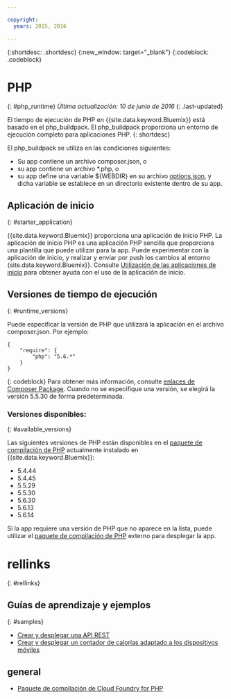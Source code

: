 ```yaml
---

copyright:
  years: 2015, 2016

---
```


{:shortdesc: .shortdesc}
{:new_window: target="_blank"}
{:codeblock: .codeblock}

# PHP
{: #php_runtime}
*Última actualización: 10 de junio de 2016*
{: .last-updated}

El tiempo de ejecución de PHP en {{site.data.keyword.Bluemix}} está basado en el php_buildpack.
El php_buildpack proporciona un entorno de ejecución completo para aplicaciones PHP.
{: shortdesc}

El php_buildpack se utiliza en las condiciones siguientes:
* Su app contiene un archivo composer.json, o
* su app contiene un archivo *.php, o
* su app define una variable ${WEBDIR} en su archivo [options.json](https://github.com/cloudfoundry/php-buildpack/blob/master/docs/config.md), y dicha variable se establece en un directorio existente dentro de su app.

## Aplicación de inicio
{: #starter_application}

{{site.data.keyword.Bluemix}} proporciona una aplicación de inicio PHP.  La aplicación de inicio PHP es una aplicación PHP sencilla que proporciona una plantilla que puede utilizar para la app. Puede experimentar con la aplicación de inicio, y realizar y enviar por push los cambios al entorno {site.data.keyword.Bluemix}}.  Consulte [Utilización de las aplicaciones de inicio](../../cfapps/starter_app_usage.html) para obtener ayuda con el uso de la aplicación de inicio.

## Versiones de tiempo de ejecución
{: #runtime_versions}

Puede especificar la versión de PHP que utilizará la aplicación en el archivo composer.json. Por ejemplo:

```
{
    "require": {
        "php": "5.6.*"
    }
}
```
{: codeblock}
Para obtener más información, consulte [enlaces de Composer Package](https://getcomposer.org/doc/04-schema.md#package-links).
Cuando no se especifique una versión, se elegirá la versión 5.5.30 de forma predeterminada.

### Versiones disponibles:
{: #available_versions}

Las siguientes versiones de PHP están disponibles en el
[paquete de compilación de PHP](https://github.com/cloudfoundry/php-buildpack/releases/tag/v4.1.5)
actualmente instalado en {{site.data.keyword.Bluemix}}:

* 5.4.44
* 5.4.45
* 5.5.29
* 5.5.30
* 5.6.30
* 5.6.13
* 5.6.14

Si la app requiere una versión de PHP que no aparece en la lista,
puede utilizar el
[paquete de compilación de PHP](https://github.com/cloudfoundry/php-buildpack.git) externo para
desplegar la app.

# rellinks
{: #rellinks}
## Guías de aprendizaje y ejemplos
{: #samples}
* [Crear y desplegar una API REST](http://www.ibm.com/developerworks/library/wa-deployrest-app/)
* [Crear y desplegar un contador de calorías adaptado a los dispositivos móviles](http://www.ibm.com/developerworks/library/mo-bluemix-php-nutritionix-angularjs/)
## general
* [Paquete de compilación de Cloud Foundry for PHP](https://github.com/cloudfoundry/php-buildpack.git)
